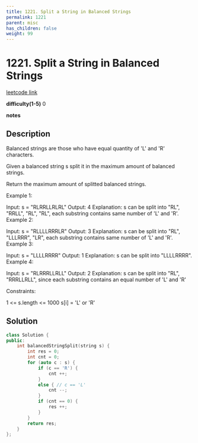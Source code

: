 ```yaml
---
title: 1221. Split a String in Balanced Strings
permalink: 1221
parent: misc
has_children: false
weight: 99
---
```

# 1221. Split a String in Balanced Strings
[leetcode link](https://leetcode.com/problems/split-a-string-in-balanced-strings/)

**difficulty(1-5)** 
0

**notes** 

## Description
Balanced strings are those who have equal quantity of 'L' and 'R' characters.

Given a balanced string s split it in the maximum amount of balanced strings.

Return the maximum amount of splitted balanced strings.

 

Example 1:

Input: s = "RLRRLLRLRL"
Output: 4
Explanation: s can be split into "RL", "RRLL", "RL", "RL", each substring contains same number of 'L' and 'R'.
Example 2:

Input: s = "RLLLLRRRLR"
Output: 3
Explanation: s can be split into "RL", "LLLRRR", "LR", each substring contains same number of 'L' and 'R'.
Example 3:

Input: s = "LLLLRRRR"
Output: 1
Explanation: s can be split into "LLLLRRRR".
Example 4:

Input: s = "RLRRRLLRLL"
Output: 2
Explanation: s can be split into "RL", "RRRLLRLL", since each substring contains an equal number of 'L' and 'R'
 

Constraints:

1 <= s.length <= 1000
s[i] = 'L' or 'R'

## Solution
```c++
class Solution {
public:
    int balancedStringSplit(string s) {
        int res = 0;
        int cnt = 0;
        for (auto c : s) {
            if (c == 'R') {
                cnt ++;
            }
            else { // c == 'L'
                cnt --;
            }
            if (cnt == 0) {
                res ++;
            }
        }
        return res;
    }
};
```

<!-- 
Default label
{: .label }

Blue label
{: .label .label-blue }

Stable
{: .label .label-green }

New release
{: .label .label-purple }

Coming soon
{: .label .label-yellow }

Deprecated
{: .label .label-red } -->

